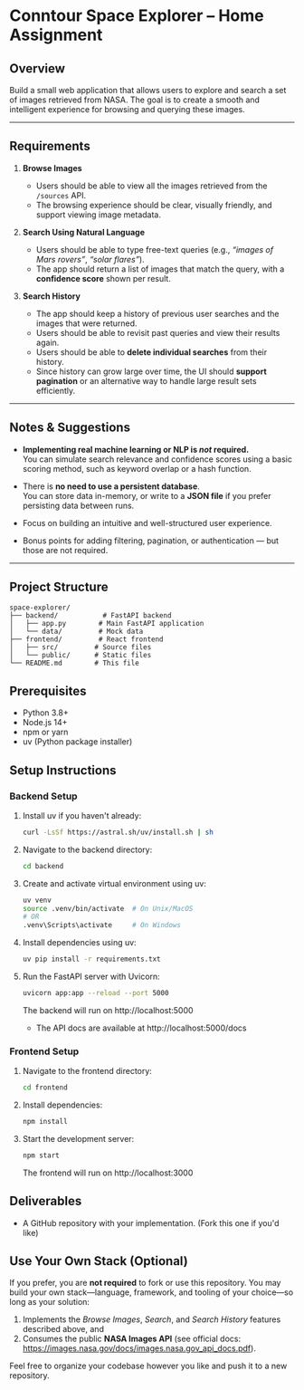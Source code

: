 # Conntour Space Explorer – Home Assignment

## Overview

Build a small web application that allows users to explore and search a set of images retrieved from NASA. The goal is to create a smooth and intelligent experience for browsing and querying these images.

---

## Requirements

1. **Browse Images**

   - Users should be able to view all the images retrieved from the `/sources` API.
   - The browsing experience should be clear, visually friendly, and support viewing image metadata.

2. **Search Using Natural Language**

   - Users should be able to type free-text queries (e.g., _“images of Mars rovers”_, _“solar flares”_).
   - The app should return a list of images that match the query, with a **confidence score** shown per result.

3. **Search History**
   - The app should keep a history of previous user searches and the images that were returned.
   - Users should be able to revisit past queries and view their results again.
   - Users should be able to **delete individual searches** from their history.
   - Since history can grow large over time, the UI should **support pagination** or an alternative way to handle large result sets efficiently.

---

## Notes & Suggestions

- **Implementing real machine learning or NLP is _not_ required.**  
  You can simulate search relevance and confidence scores using a basic scoring method, such as keyword overlap or a hash function.

- There is **no need to use a persistent database**.  
  You can store data in-memory, or write to a **JSON file** if you prefer persisting data between runs.

- Focus on building an intuitive and well-structured user experience.

- Bonus points for adding filtering, pagination, or authentication — but those are not required.

---

## Project Structure

```
space-explorer/
├── backend/           # FastAPI backend
│   ├── app.py        # Main FastAPI application
│   └── data/         # Mock data
├── frontend/         # React frontend
│   ├── src/         # Source files
│   └── public/      # Static files
└── README.md        # This file
```

## Prerequisites

- Python 3.8+
- Node.js 14+
- npm or yarn
- uv (Python package installer)

## Setup Instructions

### Backend Setup

1. Install uv if you haven't already:
   ```bash
   curl -LsSf https://astral.sh/uv/install.sh | sh
   ```
2. Navigate to the backend directory:
   ```bash
   cd backend
   ```
3. Create and activate virtual environment using uv:
   ```bash
   uv venv
   source .venv/bin/activate  # On Unix/MacOS
   # OR
   .venv\Scripts\activate     # On Windows
   ```
4. Install dependencies using uv:
   ```bash
   uv pip install -r requirements.txt
   ```
5. Run the FastAPI server with Uvicorn:

   ```bash
   uvicorn app:app --reload --port 5000
   ```

   The backend will run on http://localhost:5000

   - The API docs are available at http://localhost:5000/docs

### Frontend Setup

1. Navigate to the frontend directory:
   ```bash
   cd frontend
   ```
2. Install dependencies:
   ```bash
   npm install
   ```
3. Start the development server:
   ```bash
   npm start
   ```
   The frontend will run on http://localhost:3000

## Deliverables

- A GitHub repository with your implementation. (Fork this one if you'd like)

## Use Your Own Stack (Optional)

If you prefer, you are **not required** to fork or use this repository. You may build your own stack—language, framework, and tooling of your choice—so long as your solution:

1. Implements the _Browse Images_, _Search_, and _Search History_ features described above, and
2. Consumes the public **NASA Images API** (see official docs: <https://images.nasa.gov/docs/images.nasa.gov_api_docs.pdf>).

Feel free to organize your codebase however you like and push it to a new repository.
